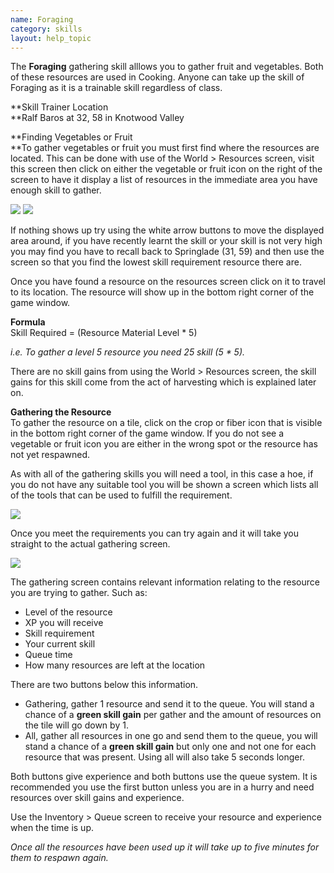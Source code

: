 ```yaml
---
name: Foraging
category: skills
layout: help_topic
---
```

The **Foraging** gathering skill alllows you to gather fruit and vegetables. Both of these resources are used in Cooking. Anyone can take up the skill of Foraging as it is a trainable skill regardless of class.

**Skill Trainer Location  
**Ralf Baros at 32, 58 in Knotwood Valley

**Finding Vegetables or Fruit  
**To gather vegetables or fruit you must first find where the resources are located. This can be done with use of the World > Resources screen, visit this screen then click on either the vegetable or fruit icon on the right of the screen to have it display a list of resources in the immediate area you have enough skill to gather.

[![](https://lohcdn.com/images/t_foraging1.jpg)](https://lohcdn.com/images/foraging1.jpg) [![](https://lohcdn.com/images/t_foraging2.jpg)](https://lohcdn.com/images/foraging2.jpg)

If nothing shows up try using the white arrow buttons to move the displayed area around, if you have recently learnt the skill or your skill is not very high you may find you have to recall back to Springlade (31, 59) and then use the screen so that you find the lowest skill requirement resource there are.

Once you have found a resource on the resources screen click on it to travel to its location. The resource will show up in the bottom right corner of the game window.

**Formula**  
Skill Required = (Resource Material Level \* 5)

_i.e. To gather a level 5 resource you need 25 skill (5 \* 5)._

There are no skill gains from using the World > Resources screen, the skill gains for this skill come from the act of harvesting which is explained later on.

**Gathering the Resource**  
To gather the resource on a tile, click on the crop or fiber icon that is visible in the bottom right corner of the game window. If you do not see a vegetable or fruit icon you are either in the wrong spot or the resource has not yet respawned.

As with all of the gathering skills you will need a tool, in this case a hoe, if you do not have any suitable tool you will be shown a screen which lists all of the tools that can be used to fulfill the requirement.

[![](https://lohcdn.com/images/t_foragingt.jpg)](https://lohcdn.com/images/foragingt.jpg)

Once you meet the requirements you can try again and it will take you straight to the actual gathering screen.

[![](https://lohcdn.com/images/t_foragings.jpg)](https://lohcdn.com/images/foragings.jpg)

The gathering screen contains relevant information relating to the resource you are trying to gather. Such as:

*   Level of the resource
*   XP you will receive
*   Skill requirement
*   Your current skill
*   Queue time
*   How many resources are left at the location

There are two buttons below this information.

*   Gathering, gather 1 resource and send it to the queue. You will stand a chance of a **green skill gain** per gather and the amount of resources on the tile will go down by 1.
*   All, gather all resources in one go and send them to the queue, you will stand a chance of a **green skill gain** but only one and not one for each resource that was present. Using all will also take 5 seconds longer.

Both buttons give experience and both buttons use the queue system. It is recommended you use the first button unless you are in a hurry and need resources over skill gains and experience.

Use the Inventory > Queue screen to receive your resource and experience when the time is up.

_Once all the resources have been used up it will take up to five minutes for them to respawn again._